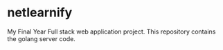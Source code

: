 # netlearnify
My Final Year Full stack web application project. This repository contains the golang server code. 

